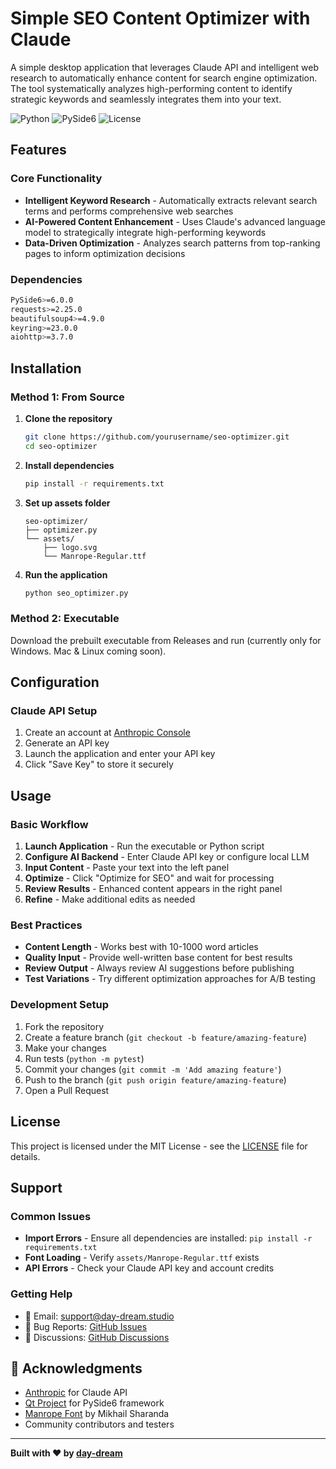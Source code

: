 # Simple SEO Content Optimizer with Claude

A simple desktop application that leverages Claude API and intelligent web research to automatically enhance content for search engine optimization. The tool systematically analyzes high-performing content to identify strategic keywords and seamlessly integrates them into your text.

![Python](https://img.shields.io/badge/python-v3.8+-blue.svg)
![PySide6](https://img.shields.io/badge/PySide6-6.0+-green.svg)
![License](https://img.shields.io/badge/license-MIT-blue.svg)

## Features

### Core Functionality

- **Intelligent Keyword Research** - Automatically extracts relevant search terms and performs comprehensive web searches
- **AI-Powered Content Enhancement** - Uses Claude's advanced language model to strategically integrate high-performing keywords
- **Data-Driven Optimization** - Analyzes search patterns from top-ranking pages to inform optimization decisions

### Dependencies

```bash
PySide6>=6.0.0
requests>=2.25.0
beautifulsoup4>=4.9.0
keyring>=23.0.0
aiohttp>=3.7.0
```

## Installation

### Method 1: From Source

1. **Clone the repository**

   ```bash
   git clone https://github.com/yourusername/seo-optimizer.git
   cd seo-optimizer
   ```

2. **Install dependencies**

   ```bash
   pip install -r requirements.txt
   ```

3. **Set up assets folder**

   ```
   seo-optimizer/
   ├── optimizer.py
   └── assets/
       ├── logo.svg
       └── Manrope-Regular.ttf
   ```

4. **Run the application**
   ```bash
   python seo_optimizer.py
   ```

### Method 2: Executable

Download the prebuilt executable from Releases and run (currently only for Windows. Mac & Linux coming soon).

## Configuration

### Claude API Setup

1. Create an account at [Anthropic Console](https://console.anthropic.com)
2. Generate an API key
3. Launch the application and enter your API key
4. Click "Save Key" to store it securely

## Usage

### Basic Workflow

1. **Launch Application** - Run the executable or Python script
2. **Configure AI Backend** - Enter Claude API key or configure local LLM
3. **Input Content** - Paste your text into the left panel
4. **Optimize** - Click "Optimize for SEO" and wait for processing
5. **Review Results** - Enhanced content appears in the right panel
6. **Refine** - Make additional edits as needed

### Best Practices

- **Content Length** - Works best with 10-1000 word articles
- **Quality Input** - Provide well-written base content for best results
- **Review Output** - Always review AI suggestions before publishing
- **Test Variations** - Try different optimization approaches for A/B testing

### Development Setup

1. Fork the repository
2. Create a feature branch (`git checkout -b feature/amazing-feature`)
3. Make your changes
4. Run tests (`python -m pytest`)
5. Commit your changes (`git commit -m 'Add amazing feature'`)
6. Push to the branch (`git push origin feature/amazing-feature`)
7. Open a Pull Request

## License

This project is licensed under the MIT License - see the [LICENSE](LICENSE) file for details.

## Support

### Common Issues

- **Import Errors** - Ensure all dependencies are installed: `pip install -r requirements.txt`
- **Font Loading** - Verify `assets/Manrope-Regular.ttf` exists
- **API Errors** - Check your Claude API key and account credits

### Getting Help

- 📧 Email: support@day-dream.studio
- 🐛 Bug Reports: [GitHub Issues](https://github.com/yourusername/seo-optimizer/issues)
- 💬 Discussions: [GitHub Discussions](https://github.com/yourusername/seo-optimizer/discussions)

## 🙏 Acknowledgments

- [Anthropic](https://anthropic.com) for Claude API
- [Qt Project](https://qt.io) for PySide6 framework
- [Manrope Font](https://github.com/sharanda/manrope) by Mikhail Sharanda
- Community contributors and testers

---

**Built with ❤️ by [day-dream](https://day-dream.studio)**
